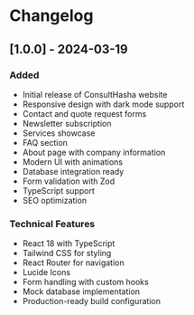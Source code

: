 # Changelog

## [1.0.0] - 2024-03-19

### Added
- Initial release of ConsultHasha website
- Responsive design with dark mode support
- Contact and quote request forms
- Newsletter subscription
- Services showcase
- FAQ section
- About page with company information
- Modern UI with animations
- Database integration ready
- Form validation with Zod
- TypeScript support
- SEO optimization


### Technical Features
- React 18 with TypeScript
- Tailwind CSS for styling
- React Router for navigation
- Lucide Icons
- Form handling with custom hooks
- Mock database implementation
- Production-ready build configuration
